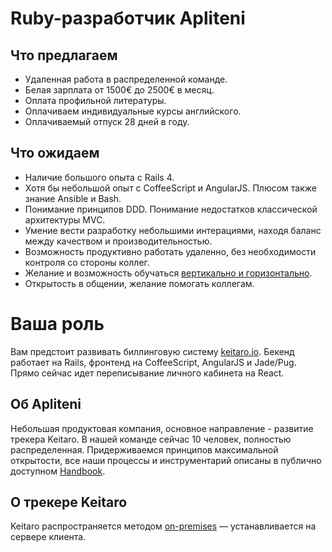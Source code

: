 # Ruby-разработчик Apliteni

## Что предлагаем
* Удаленная работа в распределенной команде.
* Белая зарплата от 1500€ до 2500€ в месяц. 
* Оплата профильной литературы.
* Оплачиваем индивидуальные курсы английского.
* Оплачиваемый отпуск 28 дней в году.

## Что ожидаем 
* Наличие большого опыта с Rails 4.
* Хотя бы небольшой опыт с CoffeeScript и AngularJS. Плюсом также знание Ansible и Bash.
* Понимание принципов DDD. Понимание недостатков классической архитектуры MVC.
* Умение вести разработку небольшими интерациями, находя баланс между качеством и производительностью.
* Возможность продуктивно работать удаленно, без необходимости контроля со стороны коллег.
* Желание и возможность обучаться [вертикально и горизонтально](https://medium.com/@jchyip/why-t-shaped-people-e8706198e437).
* Открытость в общении, желание помогать коллегам.

# Ваша роль 
Вам предстоит развивать биллинговую систему [keitaro.io](https://keitaro.io). Бекенд работает на Rails, фронтенд на CoffeeScript, AngularJS и Jade/Pug. Прямо сейчас идет переписывание личного кабинета на React. 

## Об Apliteni

Небольшая продуктовая компания, основное направление - развитие трекера Keitaro. В нашей команде сейчас 10 человек, полностью распределенная. Придерживаемся принципов максимальной открытости, все наши процессы и инструментарий описаны в публично доступном [Handbook](http://handbook.apliteni.com).

## О трекере Keitaro

Keitaro распространяется методом [on-premises](https://en.wikipedia.org/wiki/On-premises_software) — устанавливается на сервере клиента. 
